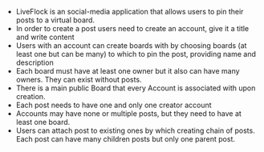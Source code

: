 - LiveFlock is an social-media application that allows users to pin their posts to a virtual board.
- In order to create a post users need to create an account, give it a title and write content
- Users with an account can create boards with by choosing boards (at least one but can be many) to which to pin the post, providing name and description
- Each board must have at least one owner but it also can have many owners. They can exist without posts.
- There is a main public Board that every Account is associated with upon creation.
- Each post needs to have one and only one creator account
- Accounts may have none or multiple posts, but they need to have at least one board.
- Users can attach post to existing ones by which creating chain of posts. Each post can have many children posts but only one parent post.